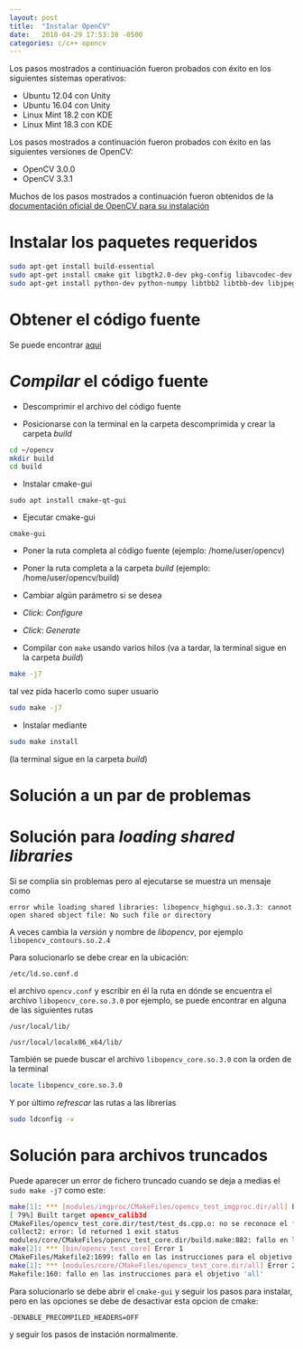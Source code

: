 ```yaml
---
layout: post
title:  "Instalar OpenCV"
date:   2018-04-29 17:53:38 -0500
categories: c/c++ opencv
--- 
```


Los pasos mostrados a continuación fueron probados con éxito en los siguientes sistemas operativos:
* Ubuntu 12.04 con Unity
* Ubuntu 16.04 con Unity
* Linux Mint 18.2 con KDE
* Linux Mint 18.3 con KDE

Los pasos mostrados a continuación fueron probados con éxito en las siguientes versiones de OpenCV:
* OpenCV 3.0.0
* OpenCV 3.3.1

Muchos de los pasos mostrados a continuación fueron obtenidos de la [documentación oficial de OpenCV para su instalación](https://docs.opencv.org/master/d7/d9f/tutorial_linux_install.html)

# Instalar los paquetes requeridos

```bash
sudo apt-get install build-essential
sudo apt-get install cmake git libgtk2.0-dev pkg-config libavcodec-dev libavformat-dev libswscale-dev
sudo apt-get install python-dev python-numpy libtbb2 libtbb-dev libjpeg-dev libpng-dev libtiff-dev libjasper-dev libdc1394-22-dev
```

# Obtener el código fuente

Se puede encontrar [aqui](https://opencv.org/releases.html)

# *Compilar* el código fuente

* Descomprimir el archivo del código fuente

* Posicionarse con la terminal en la carpeta descomprimida y crear la carpeta *build*
```bash
cd ~/opencv
mkdir build
cd build
```

* Instalar cmake-gui

`sudo apt install cmake-qt-gui`

* Ejecutar cmake-gui

`cmake-gui`

* Poner la ruta completa al código fuente (ejemplo: /home/user/opencv)
* Poner la ruta completa a la carpeta *build* (ejemplo: /home/user/opencv/build)
* Cambiar algún parámetro si se desea
* *Click*: *Configure*
* *Click*: *Generate*

* Compilar con `make` usando varios hilos (va a tardar, la terminal sigue en la carpeta *build*)
```bash
make -j7
```
tal vez pida hacerlo como super usuario 
```bash
sudo make -j7
```
* Instalar mediante
```bash
sudo make install
```
(la terminal sigue en la carpeta *build*)

# Solución a un par de problemas

# Solución para *loading shared libraries*
Si se complia sin problemas pero al ejecutarse se muestra un mensaje como

```
error while loading shared libraries: libopencv_highgui.so.3.3: cannot open shared object file: No such file or directory
```

A veces cambia la *versión* y nombre de *libopencv*, por ejemplo `libopencv_contours.so.2.4`

Para solucionarlo se debe crear en la ubicación:
```
/etc/ld.so.conf.d
```
el archivo `opencv.conf`
y escribir en él la ruta en dónde se encuentra el archivo
`libopencv_core.so.3.0`
por ejemplo, se puede encontrar en alguna de las siguientes rutas
```
/usr/local/lib/
```
```
/usr/local/localx86_x64/lib/
```

También se puede buscar el archivo `libopencv_core.so.3.0` con la orden de la terminal

```bash
locate libopencv_core.so.3.0
```
Y por último *refrescar* las rutas a las librerías
```bash
sudo ldconfig -v
```

# Solución para archivos truncados

Puede aparecer un error de fichero truncado cuando se deja a medias el `sudo make -j7` como este:
```bash
make[1]: *** [modules/imgproc/CMakeFiles/opencv_test_imgproc.dir/all] Error 2
[ 79%] Built target opencv_calib3d
CMakeFiles/opencv_test_core.dir/test/test_ds.cpp.o: no se reconoce el fichero: Fichero truncado
collect2: error: ld returned 1 exit status
modules/core/CMakeFiles/opencv_test_core.dir/build.make:882: fallo en las instrucciones para el objetivo 'bin/opencv_test_core'
make[2]: *** [bin/opencv_test_core] Error 1
CMakeFiles/Makefile2:1699: fallo en las instrucciones para el objetivo 'modules/core/CMakeFiles/opencv_test_core.dir/all'
make[1]: *** [modules/core/CMakeFiles/opencv_test_core.dir/all] Error 2
Makefile:160: fallo en las instrucciones para el objetivo 'all'
```
Para solucionarlo se debe abrir el `cmake-gui` y seguir los pasos para instalar, pero en las opciones se debe de desactivar esta opcion de cmake:
```
-DENABLE_PRECOMPILED_HEADERS=OFF
```
y seguir los pasos de instación normalmente.
